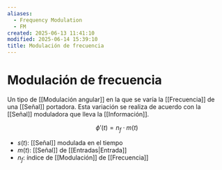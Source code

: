 ```yaml
---
aliases:
  - Frequency Modulation
  - FM
created: 2025-06-13 11:41:10
modified: 2025-06-14 15:39:10
title: Modulación de frecuencia
---
```


# Modulación de frecuencia

Un tipo de [[Modulación angular]] en la que se varía la [[Frecuencia]] de una [[Señal]] portadora. Esta variación se realiza de acuerdo con la [[Señal]] moduladora que lleva la [[Información]].

$$
\phi' \left( t \right) = n_f \cdot m  \left( t \right)
$$

- $s \left( t \right)$: [[Señal]] modulada en el tiempo
- $m \left( t \right)$: [[Señal]] de [[Entradas|Entrada]]
- $n_f$: índice de [[Modulación]] de [[Frecuencia]]
